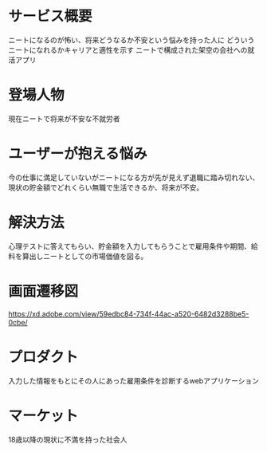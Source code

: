 # サービス概要

ニートになるのが怖い、将来どうなるか不安という悩みを持った人に
どういうニートになれるかキャリアと適性を示す
ニートで構成された架空の会社への就活アプリ

# 登場人物

現在ニートで将来が不安な不就労者

# ユーザーが抱える悩み

今の仕事に満足していないがニートになる方が先が見えず退職に踏み切れない、現状の貯金額でどれくらい無職で生活できるか、将来が不安。

# 解決方法

心理テストに答えてもらい、貯金額を入力してもらうことで雇用条件や期間、給料を算出しニートとしての市場価値を図る。

# 画面遷移図

https://xd.adobe.com/view/59edbc84-734f-44ac-a520-6482d3288be5-0cbe/


# プロダクト

入力した情報をもとにその人にあった雇用条件を診断するwebアプリケーション

# マーケット

18歳以降の現状に不満を持った社会人

